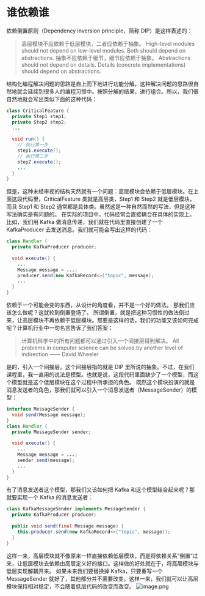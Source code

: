 # 谁依赖谁
依赖倒置原则（Dependency inversion principle，简称 DIP）是这样表述的：
> 高层模块不应依赖于低层模块，二者应依赖于抽象。
High-level modules should not depend on low-level modules. Both should depend on abstractions.
抽象不应依赖于细节，细节应依赖于抽象。
Abstractions should not depend on details. Details (concrete implementations) should depend on abstractions.

结构化编程解决问题的思路是自上而下地进行功能分解，这种解决问题的思路很自然地就会延续到很多人的编程习惯中。按照分解的结果，进行组合。所以，我们很自然地就会写出类似下面的这种代码：
```java
class CriticalFeature {
  private Step1 step1;
  private Step2 step2;
  ...
  
  void run() {
    // 执行第一步
    step1.execute();
    // 执行第二步
    step2.execute();
    ...
  }
}
```
但是，这种未经审视的结构天然就有一个问题：高层模块会依赖于低层模块。在上面这段代码里，CriticalFeature 类就是高层类，Step1 和 Step2 就是低层模块，而且 Step1 和 Step2 通常都是具体类。虽然这是一种自然而然的写法，但是这种写法确实是有问题的。
在实际的项目中，代码经常会直接耦合在具体的实现上。比如，我们用 Kafka 做消息传递，我们就在代码里直接创建了一个 KafkaProducer 去发送消息。我们就可能会写出这样的代码：
```java
class Handler {
  private KafkaProducer producer;
  
  void execute() {
    ...
    Message message = ...;
    producer.send(new KafkaRecord<>("topic", message);
    ...
  }
}
```
依赖于一个可能会变的东西，从设计的角度看，并不是一个好的做法。
那我们应该怎么做呢？这就轮到倒置登场了。
所谓倒置，就是把这种习惯性的做法倒过来，让高层模块不再依赖于低层模块。那要是这样的话，我们的功能又该如何完成呢？计算机行业中一句名言告诉了我们答案：
> 计算机科学中的所有问题都可以通过引入一个间接层得到解决。
All problems in computer science can be solved by another level of indirection
—— David Wheeler

是的，引入一个间接层。这个间接层指的就是 DIP 里所说的抽象。不过，在我们课程里，我一直用的说法是模型。也就是说，这段代码里面缺少了一个模型，而这个模型就是这个低层模块在这个过程中所承担的角色。
既然这个模块扮演的就是消息发送者的角色，那我们就可以引入一个消息发送者（MessageSender）的模型：
```java
interface MessageSender {
  void send(Message message);
}
class Handler {
  private MessageSender sender;
  
  void execute() {
    ...
    Message message = ...;
    sender.send(message);
    ...
  }
}
```
有了消息发送者这个模型，那我们又该如何把 Kafka 和这个模型结合起来呢？那就要实现一个 Kafka 的消息发送者：
```java
class KafkaMessageSender implements MessageSender {
  private KafkaProducer producer;
  
  public void send(final Message message) {
    this.producer.send(new KafkaRecord<>("topic", message));
  }
}
```
这样一来，高层模块就不像原来一样直接依赖低层模块，而是将依赖关系“倒置”过来，让低层模块去依赖由高层定义好的接口。这样做的好处就在于，将高层模块与低层实现解耦开来。
如果未来我们要替换掉 Kafka，只要重写一个 MessageSender 就好了，其他部分并不需要改变。这样一来，我们就可以让高层模块保持相对稳定，不会随着低层代码的改变而改变。
![image.png](https://github.com/oh-huohou/huohou.blog/blob/main/image/image-d1fa3ff5b76943a3936b655e84e54336.png)

